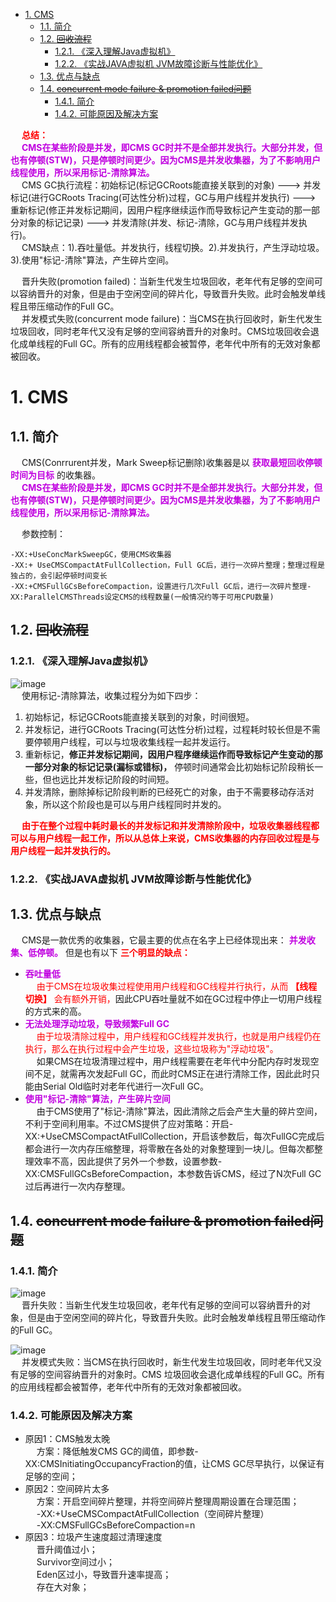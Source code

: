 
<!-- TOC -->

- [1. CMS](#1-cms)
    - [1.1. 简介](#11-简介)
    - [1.2. ~~回收流程~~](#12-回收流程)
        - [1.2.1. 《深入理解Java虚拟机》](#121-深入理解java虚拟机)
        - [1.2.2. 《实战JAVA虚拟机  JVM故障诊断与性能优化》](#122-实战java虚拟机--jvm故障诊断与性能优化)
    - [1.3. 优点与缺点](#13-优点与缺点)
    - [1.4. ~~concurrent mode failure & promotion failed问题~~](#14-concurrent-mode-failure--promotion-failed问题)
        - [1.4.1. 简介](#141-简介)
        - [1.4.2. 可能原因及解决方案](#142-可能原因及解决方案)

<!-- /TOC -->

&emsp; **<font color = "red">总结：</font>**  
&emsp; **<font color = "clime">CMS在某些阶段是并发，即CMS GC时并不是全部并发执行。大部分并发，但也有停顿(STW)，只是停顿时间更少。因为CMS是并发收集器，为了不影响用户线程使用，所以采用标记-清除算法。</font>**   
&emsp; CMS GC执行流程：初始标记(标记GCRoots能直接关联到的对象) ---> 并发标记(进行GCRoots Tracing(可达性分析)过程，GC与用户线程并发执行) ---> 重新标记(修正并发标记期间，因用户程序继续运作而导致标记产生变动的那一部分对象的标记记录) ---> 并发清除(并发、标记-清除，GC与用户线程并发执行)。  
&emsp; CMS缺点：1).吞吐量低。并发执行，线程切换。2).并发执行，产生浮动垃圾。3).使用"标记-清除"算法，产生碎片空间。  

&emsp; 晋升失败(promotion failed)：当新生代发生垃圾回收，老年代有足够的空间可以容纳晋升的对象，但是由于空闲空间的碎片化，导致晋升失败。此时会触发单线程且带压缩动作的Full GC。  
&emsp; 并发模式失败(concurrent mode failure)：当CMS在执行回收时，新生代发生垃圾回收，同时老年代又没有足够的空间容纳晋升的对象时。CMS垃圾回收会退化成单线程的Full GC。所有的应用线程都会被暂停，老年代中所有的无效对象都被回收。  



# 1. CMS  
<!--

CMS GC
https://mp.weixin.qq.com/s/WqfzZRlk2NMkNc5a_Yjpdw


好视频推荐：   
https://www.bilibili.com/video/BV1Jy4y127tb?from=search&seid=14273060492345757864
-->
## 1.1. 简介
&emsp; CMS(Conrrurent并发，Mark Sweep标记删除)收集器是以 **<font color = "clime">获取最短回收停顿时间为目标</font>** 的收集器。  
&emsp; **<font color = "clime">CMS在某些阶段是并发，即CMS GC时并不是全部并发执行。大部分并发，但也有停顿(STW)，只是停顿时间更少。因为CMS是并发收集器，为了不影响用户线程使用，所以采用标记-清除算法。</font>**   

&emsp; 参数控制：  

    -XX:+UseConcMarkSweepGC，使用CMS收集器
    -XX:+ UseCMSCompactAtFullCollection，Full GC后，进行一次碎片整理；整理过程是独占的，会引起停顿时间变长
    -XX:+CMSFullGCsBeforeCompaction，设置进行几次Full GC后，进行一次碎片整理-XX:ParallelCMSThreads设定CMS的线程数量(一般情况约等于可用CPU数量)

## 1.2. ~~回收流程~~
<!-- 
https://www.jianshu.com/p/86e358afdf17
https://blog.csdn.net/zqz_zqz/article/details/70568819
https://zhuanlan.zhihu.com/p/139785849
https://www.bilibili.com/read/cv6830986/
https://itdiandi.net/view/1548
-->
### 1.2.1. 《深入理解Java虚拟机》

![image](https://gitee.com/wt1814/pic-host/raw/master/images/java/JVM/JVM-122.png)  
&emsp; 使用标记-清除算法，收集过程分为如下四步：  
1. 初始标记，标记GCRoots能直接关联到的对象，时间很短。  
2. 并发标记，进行GCRoots Tracing(可达性分析)过程，过程耗时较长但是不需要停顿用户线程，可以与垃圾收集线程一起并发运行。  
3. 重新标记，**修正并发标记期间，因用户程序继续运作而导致标记产生变动的那一部分对象的标记记录(漏标或错标)，** 停顿时间通常会比初始标记阶段稍长一些，但也远比并发标记阶段的时间短。  
4. 并发清除，删除掉标记阶段判断的已经死亡的对象，由于不需要移动存活对象，所以这个阶段也是可以与用户线程同时并发的。  

&emsp; **<font color = "red">由于在整个过程中耗时最长的并发标记和并发清除阶段中，垃圾收集器线程都可以与用户线程一起工作，所以从总体上来说，CMS收集器的内存回收过程是与用户线程一起并发执行的。</font>**  

### 1.2.2. 《实战JAVA虚拟机  JVM故障诊断与性能优化》
<!-- 
https://segmentfault.com/a/1190000020625913?utm_source=tag-newest
https://www.jianshu.com/p/86e358afdf17
https://zhuanlan.zhihu.com/p/139785849s
-->

## 1.3. 优点与缺点  
&emsp; CMS是一款优秀的收集器，它最主要的优点在名字上已经体现出来： **<font color = "clime">并发收集、低停顿。</font>** 但是也有以下 **<font color = "red">三个明显的缺点：</font>**  

* **<font color = "clime">吞吐量低</font>**    
&emsp; <font color = "red">由于CMS在垃圾收集过程使用用户线程和GC线程并行执行，从而 **【线程切换】** 会有额外开销，</font>因此CPU吞吐量就不如在GC过程中停止一切用户线程的方式来的高。
* **<font color = "clime">无法处理浮动垃圾，导致频繁Full GC</font>**  
&emsp; <font color = "red">由于垃圾清除过程中，用户线程和GC线程并发执行，也就是用户线程仍在执行，那么在执行过程中会产生垃圾，这些垃圾称为"浮动垃圾"。</font>  
&emsp; 如果CMS在垃圾清理过程中，用户线程需要在老年代中分配内存时发现空间不足，就需再次发起Full GC，而此时CMS正在进行清除工作，因此此时只能由Serial Old临时对老年代进行一次Full GC。  
* **<font color = "clime">使用"标记-清除"算法，产生碎片空间</font>**  
&emsp; 由于CMS使用了"标记-清除"算法，因此清除之后会产生大量的碎片空间，不利于空间利用率。不过CMS提供了应对策略：开启-XX:+UseCMSCompactAtFullCollection，开启该参数后，每次FullGC完成后都会进行一次内存压缩整理，将零散在各处的对象整理到一块儿。但每次都整理效率不高，因此提供了另外一个参数，设置参数-XX:CMSFullGCsBeforeCompaction，本参数告诉CMS，经过了N次Full GC过后再进行一次内存整理。  

## 1.4. ~~concurrent mode failure & promotion failed问题~~
<!-- 
https://www.jianshu.com/p/ca1b0d4107c5
https://www.cnblogs.com/fswhq/p/11767439.html
https://my.oschina.net/hosee/blog/674181

concurrent mode failure影响
老年代的垃圾收集器从CMS退化为Serial Old，所有应用线程被暂停，停顿时间变长。
-->
### 1.4.1. 简介
![image](https://gitee.com/wt1814/pic-host/raw/master/images/java/JVM/JVM-124.png)  
&emsp; 晋升失败：当新生代发生垃圾回收，老年代有足够的空间可以容纳晋升的对象，但是由于空闲空间的碎片化，导致晋升失败。此时会触发单线程且带压缩动作的Full GC。  

![image](https://gitee.com/wt1814/pic-host/raw/master/images/java/JVM/JVM-123.png)  
&emsp; 并发模式失败：当CMS在执行回收时，新生代发生垃圾回收，同时老年代又没有足够的空间容纳晋升的对象时。CMS 垃圾回收会退化成单线程的Full GC。所有的应用线程都会被暂停，老年代中所有的无效对象都被回收。  

### 1.4.2. 可能原因及解决方案
<!-- 
方法一是降低触发CMS的阀值，即参数-XX:CMSInitiatingOccupancyFraction的值，默认值是68，所以这里调低到50，让CMS GC尽早执行，以保证有足够的空间

并发模式失败和晋升失败都会导致长时间的停顿，常见解决思路如下：

    降低触发CMS GC的阈值，即参数-XX:CMSInitiatingOccupancyFraction的值，让CMS GC尽早执行，以保证有足够的空间
    增加CMS线程数，即参数-XX:ConcGCThreads，
    增大老年代空间
    让对象尽量在新生代回收，避免进入老年代
-->

* 原因1：CMS触发太晚  
&emsp; 方案：降低触发CMS GC的阈值，即参数-XX:CMSInitiatingOccupancyFraction的值，让CMS GC尽早执行，以保证有足够的空间；  
* 原因2：空间碎片太多  
&emsp; 方案：开启空间碎片整理，并将空间碎片整理周期设置在合理范围；  
&emsp; -XX:+UseCMSCompactAtFullCollection（空间碎片整理）  
&emsp; -XX:CMSFullGCsBeforeCompaction=n  
* 原因3：垃圾产生速度超过清理速度  
&emsp; 晋升阈值过小；  
&emsp; Survivor空间过小；  
&emsp; Eden区过小，导致晋升速率提高；  
&emsp; 存在大对象；  